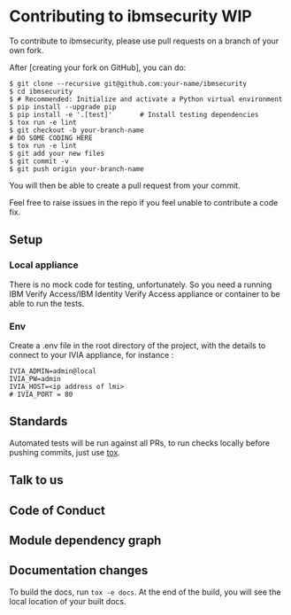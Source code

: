 # Contributing to ibmsecurity WIP

To contribute to ibmsecurity, please use pull requests on a branch of your own
fork.

After [creating your fork on GitHub], you can do:

```shell-session
$ git clone --recursive git@github.com:your-name/ibmsecurity
$ cd ibmsecurity
$ # Recommended: Initialize and activate a Python virtual environment
$ pip install --upgrade pip
$ pip install -e '.[test]'       # Install testing dependencies
$ tox run -e lint
$ git checkout -b your-branch-name
# DO SOME CODING HERE
$ tox run -e lint
$ git add your new files
$ git commit -v
$ git push origin your-branch-name
```

You will then be able to create a pull request from your commit.

Feel free to raise issues in the repo if you feel unable to contribute a code
fix.

## Setup

### Local appliance

There is no mock code for testing, unfortunately.
So you need a running IBM Verify Access/IBM Identity Verify Access appliance or container to be able to run the tests.

### Env

Create a .env file in the root directory of the project, with the details to connect to your IVIA appliance, for instance :

````properties
IVIA_ADMIN=admin@local
IVIA_PW=admin
IVIA_HOST=<ip address of lmi>
# IVIA_PORT = 80
````

## Standards

Automated tests will be run against all PRs, to run checks locally before
pushing commits, just use [tox](https://tox.wiki/en/latest/).

## Talk to us


## Code of Conduct



## Module dependency graph



## Documentation changes

To build the docs, run `tox -e docs`. At the end of the build, you will see the
local location of your built docs.
